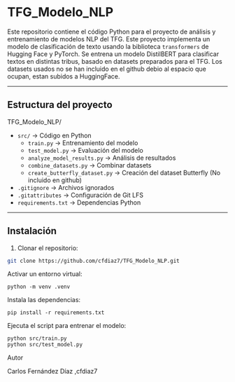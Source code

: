 # TFG_Modelo_NLP

Este repositorio contiene el código Python para el proyecto de análisis y entrenamiento de modelos NLP del TFG.
Este proyecto implementa un modelo de clasificación de texto usando la biblioteca `transformers` de Hugging Face y PyTorch. Se entrena un modelo DistilBERT para clasificar textos en distintas tribus, basado en datasets preparados para el TFG.
Los datasets usados no se han incluido en el github debio al espacio que ocupan, estan subidos a HuggingFace.

---

## Estructura del proyecto

TFG_Modelo_NLP/
- `src/` → Código en Python
  - `train.py` → Entrenamiento del modelo
  - `test_model.py` → Evaluación del modelo
  - `analyze_model_results.py` → Análisis de resultados
  - `combine_datasets.py` → Combinar datasets 
  - `create_butterfly_dataset.py` → Creación del dataset Butterfly (No incluido en github)
- `.gitignore` → Archivos ignorados
- `.gitattributes` → Configuración de Git LFS 
- `requirements.txt` → Dependencias Python

---

## Instalación

1. Clonar el repositorio: 

```bash
git clone https://github.com/cfdiaz7/TFG_Modelo_NLP.git
```

Activar un entorno virtual:

    python -m venv .venv

Instala las dependencias:

    pip install -r requirements.txt

Ejecuta el script para entrenar el modelo:

    python src/train.py
    python src/test_model.py

Autor

Carlos Fernández Díaz
,cfdiaz7
